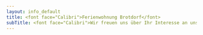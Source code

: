 ```yaml
---
layout: info_default
title: <font face="Calibri">Ferienwohnung Brotdorf</font>
subTitle: <font face="Calibri">Wir freuen uns über Ihr Interesse an unserer Ferienwohnung in Merzig-Brotdorf</font>
---
```

 